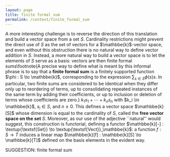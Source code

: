 ```yaml
---
layout: page
title: finite formal sum
permalink: /context/finite_formal_sum
---
```

A more interesting challenge is to reverse the direction of this translation and build a vector space from a set $S$. Cardinality restrictions might prevent the direct use of $S$ as the set of vectors for a $\mathbbe{k}$-vector space, and even without this obstruction there is no natural way to define vector addition in $S$.
Instead, a more natural way to build a vector space  is to let the elements of $S$ serve as a basis: vectors are then finite formal sums\footnote{A precise way to define what is meant by this informal phrase is to say that a **finite formal sum** is a finitely supported function $\phi : S \to \mathbbe{k}$, corresponding to the expression $\sum_{s \in S} \phi(s) s$. In particular, two finite sums are considered to be identical when they differ only up to reordering of terms, up to consolidating repeated instances of the same term by adding their coefficients, or up to inclusion or deletion of terms whose coefficients are zero.}  $k_1s_1 + \cdots + k_n s_n$ with $k_i \in \mathbbe{k}$,  $s_i \in S$, and $n \geq 0$. This defines a vector space $\mathbbe{k}[S]$ whose dimension is equal to the cardinality of $S$, called the **free vector space on the set** $S$. Moreover, as our use of the adjective ``natural'' would suggest,  this construction is functorial, defining a functor $\mathbbe{k}[-] : \textup{\textsf{Set}} \to \textup{\textsf{Vect}}_\mathbbe{k}$: a function $f : S \to T$ induces a linear map $\mathbbe{k}[f] : \mathbbe{k}[S] \to \mathbbe{k}[T]$ defined on the basis elements in the evident way.

SUGGESTION: finite formal sum